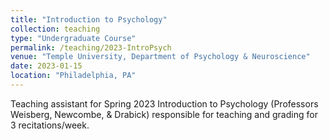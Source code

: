 ```yaml
---
title: "Introduction to Psychology"
collection: teaching
type: "Undergraduate Course"
permalink: /teaching/2023-IntroPsych
venue: "Temple University, Department of Psychology & Neuroscience"
date: 2023-01-15
location: "Philadelphia, PA"
---
```


Teaching assistant for Spring 2023 Introduction to Psychology (Professors Weisberg, Newcombe, & Drabick) responsible for teaching and grading for 3 recitations/week.
